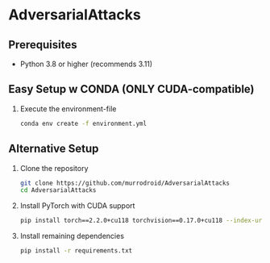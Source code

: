 # AdversarialAttacks

## Prerequisites

- Python 3.8 or higher (recommends 3.11)

## Easy Setup w CONDA (ONLY CUDA-compatible)

1. Execute the environment-file
   ```sh
   conda env create -f environment.yml
   ```

## Alternative Setup

1. Clone the repository
   ```sh
   git clone https://github.com/murrodroid/AdversarialAttacks
   cd AdversarialAttacks
   ```

2. Install PyTorch with CUDA support
   ```sh
   pip install torch==2.2.0+cu118 torchvision==0.17.0+cu118 --index-url https://download.pytorch.org/whl/cu118
   ```

3. Install remaining dependencies
   ```sh
   pip install -r requirements.txt
   ```